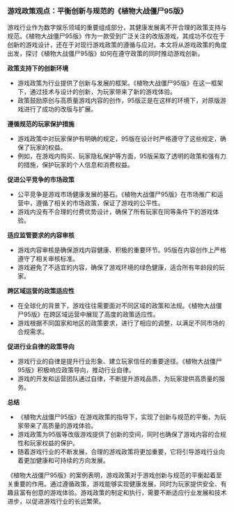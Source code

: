 ### 游戏政策观点：平衡创新与规范的《植物大战僵尸95版》

游戏行业作为数字娱乐领域的重要组成部分，其健康发展离不开合理的政策支持与规范。《植物大战僵尸95版》作为一款受到广泛关注的改版游戏，其成功不仅在于创新的游戏设计，还在于对现行游戏政策的遵循与应对。本文将从游戏政策的角度出发，探讨《植物大战僵尸95版》如何在遵守政策的同时推动游戏创新。

**政策支持下的创新环境**
- 游戏政策为行业提供了创新与发展的框架。《植物大战僵尸95版》在这一框架下，通过技术与设计的创新，为玩家带来了新的游戏体验。
- 政策鼓励原创与高质量游戏内容的创作，95版正是在这样的环境下，对原版游戏进行了成功的改版与扩展。

**遵循规范的玩家保护措施**
- 游戏政策中对玩家保护有明确的规定，95版在设计时严格遵守了这些规定，确保了玩家的权益。
- 例如，在游戏内购买、玩家隐私保护等方面，95版采取了透明的政策和强有力的措施，保护玩家的个人信息和消费权益。

**促进公平竞争的市场政策**
- 公平竞争是游戏市场健康发展的基石。《植物大战僵尸95版》在市场推广和运营中，遵循了相关的市场政策，保证了游戏的公平性。
- 游戏内没有不合理的付费优势设计，确保了所有玩家在同等条件下的游戏体验。

**适应监管要求的内容审核**
- 游戏内容审核是确保游戏内容健康、积极的重要环节。95版在内容创作上严格遵守了相关审核标准。
- 游戏避免了不适宜的内容，确保了游戏环境的绿色健康，适合所有年龄段的玩家。

**跨区域运营的政策适应性**
- 在全球化的背景下，游戏往往需要面对不同区域的政策和法规。《植物大战僵尸95版》在跨区域运营中展现了高度的政策适应性。
- 游戏根据不同国家和地区的政策要求，进行了相应的调整，以满足不同市场的合规需求。

**促进行业自律的政策导向**
- 游戏行业的自律是提升行业形象、建立玩家信任的重要途径。《植物大战僵尸95版》积极响应政策导向，推动行业自律。
- 游戏的开发和运营团队通过自律，不断提升游戏品质，为玩家提供高质量的服务。

**总结**
- 《植物大战僵尸95版》在游戏政策的指导下，实现了创新与规范的平衡，为玩家带来了高质量的游戏体验。
- 游戏政策为95版等改版游戏提供了创新的空间，同时也确保了游戏内容的合规性和玩家权益的保护。
- 随着游戏行业的不断发展，合理的游戏政策将更加重要，它将引导游戏行业向着更加健康和可持续的方向发展。

《植物大战僵尸95版》的案例表明，游戏政策对于游戏创新与规范的平衡起着至关重要的作用。通过遵循政策，游戏能够实现健康发展，同时为玩家提供安全、有趣且富有创意的游戏体验。游戏政策的制定和执行，需要不断适应行业发展和技术进步，以促进游戏行业的长远繁荣。